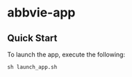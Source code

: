 # abbvie-app

## Quick Start

To launch the app, execute the following:

```{sh}
sh launch_app.sh
```
